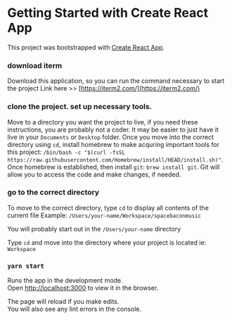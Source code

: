 # Getting Started with Create React App

This project was bootstrapped with [Create React App](https://github.com/facebook/create-react-app).

### download iterm

Download this application, so you can run the command necessary to start the project
Link here >> [https://iterm2.com/](https://iterm2.com/)

### clone the project. set up necessary tools. 

Move to a directory you want the project to live, if you need these instructions, you are probably not a coder. It may be easier to just have it live in your `Documents` or `Desktop` folder. Once you move into the correct directory using `cd`, install homebrew to make acquring important tools for this project: `/bin/bash -c "$(curl -fsSL https://raw.githubusercontent.com/Homebrew/install/HEAD/install.sh)"`. Once homebrew is established, then install `git`: `brew install git`. Git will allow you to access the code and make changes, if needed. 

### go to the correct directory

To move to the correct directory, type `cd` to display all contents of the current file
Example: `/Users/your-name/Workspace/spacebaconmusic`

You will probably start out in the `/Users/your-name` directory

Type `cd` and move into the directory where your project is located ie: `Workspace`

### `yarn start`

Runs the app in the development mode.\
Open [http://localhost:3000](http://localhost:3000) to view it in the browser.

The page will reload if you make edits.\
You will also see any lint errors in the console.
